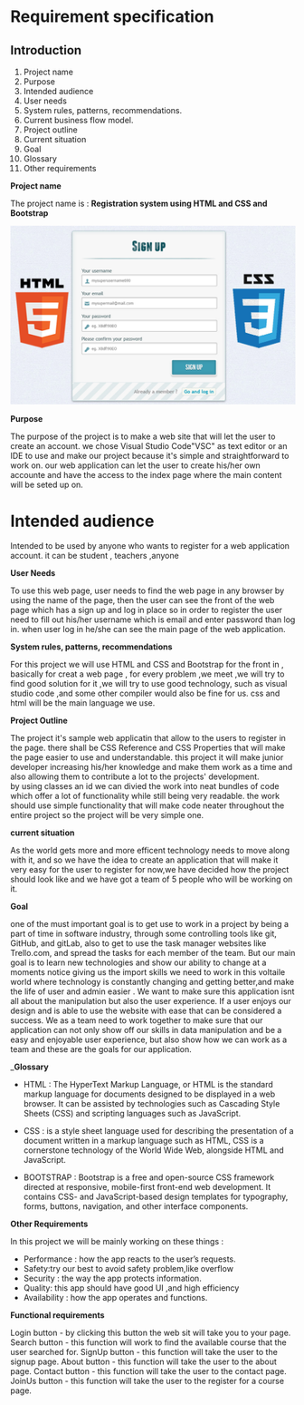 Requirement specification
========
## Introduction
1. Project name
2. Purpose
3. Intended audience
4. User needs 
5. System rules, patterns, recommendations.
6. Current business flow model.
7. Project outline 
8. Current situation 
9. Goal  
10. Glossary
11. Other requirements

__Project name__

The project name is : **Registration system using HTML and CSS and Bootstrap**

![app](/image/css-css3-bootstrap-registration-form.jpg)

__Purpose__

The purpose of the project is to make a web site that will let the user to create an account.
we chose Visual Studio Code"VSC" as text editor or an IDE to use and make
our project because it's simple and straightforward to work on.
our web application can let the user to create his/her own accounte and have the access to the index
page where the main content will be seted up on.

# Intended audience

Intended to be used by anyone who wants to register 
for a web application account.
it can be student , teachers ,anyone

__User Needs__

To use this web page, user needs to find the web page in any browser by using the name of the page, then the user can see the front of the web page which has a sign up and log in place so in order to register the user need to fill out his/her username which is email and enter password
than log in.
when user log in he/she can see the main page of the web application.

__System rules, patterns, recommendations__

For this project we will use HTML and CSS and Bootstrap for the front in , basically for creat a web page ,
for every problem ,we meet ,we will try to find good solution for it ,we will try to use good technology,
such as visual studio code ,and some other compiler would also be fine for us.
css and html will be the main language we use.

__Project Outline__

The project it's sample web applicatin that allow to the users to register in the page.
there shall be CSS Reference and CSS Properties that will make the page easier to use and understandable.
this project it will make junior developer increasing his/her knowledge 
and make them work as a time and also allowing 
them to contribute a lot to the projects' development.  
by using classes an id we can divied the work into neat bundles 
of code which offer a lot of functionality while still being very readable. the work should use simple functionality that will make code 
neater throughout the entire project so the project will be very simple one.

__current situation__

As the world gets more and more efficent technology needs to move along with it, and so we have the idea to create an application that will make it very easy for the user to 
register for now,we have decided how the project should look like and we have got a team of 5 people who will be working on it.

__Goal__

one of the must important goal is to get use to work in a project by being a part of time in software industry, through some controlling tools like git, GitHub, and gitLab, 
also to get to use the task manager websites like Trello.com, and spread the tasks for each member of the team. 
But our main goal is to learn new technologies and show our ability to change at a moments notice giving us the import skills we need to work in this voltaile world where technology is constantly changing and getting better,and make the life of user and admin easier .
We want to make sure this application isnt all about the manipulation but also the user experience. If a user enjoys our design and is able to use the website with ease that can be considered a success. We as a team need to work together to make sure that our application can not only show off our skills in data manipulation and be a easy and enjoyable user experience, but also show how we can work as a team and these are the goals for our application.


___Glossary__

* HTML : The HyperText Markup Language, or HTML is the standard markup language for documents designed to be displayed in a web browser. It can be assisted by technologies such as Cascading Style Sheets (CSS) and scripting languages such as JavaScript.

* CSS : is a style sheet language used for describing the presentation of a document written in a markup language such as HTML, CSS is a cornerstone technology of the World Wide Web, alongside HTML and JavaScript.

* BOOTSTRAP : Bootstrap is a free and open-source CSS framework directed at responsive, mobile-first front-end web development. It contains CSS- and JavaScript-based design templates for typography, forms, buttons, navigation, and other interface components.

__Other Requirements__

In this project we will be mainly working on these things : 
* Performance : how the app reacts to the user’s requests.
* Safety:try our best to avoid safety problem,like overflow
* Security :  the way the app protects information.
* Quality: this app should have good UI ,and high efficiency
* Availability : how the app operates and functions.

__Functional requirements__

Login button  - by clicking this button the web sit will take you to your page.
Search button - this function will work to find the available course that the user searched for.
SignUp button - this function will take the user to the signup page.
About button - this function will take the user to the about page.
Contact button - this function will take the user to the contact page.
JoinUs button - this function will take the user to the register for a course  page.


